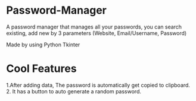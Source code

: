 # Password-Manager
A password manager that manages all your passwords, you can search existing, add new by 3 parameters (Website, Email/Username, Password)


Made by using Python Tkinter

# Cool Features
1.After adding data, The password is automatically get copied to clipboard.
2. It has a button to auto generate a random password.

